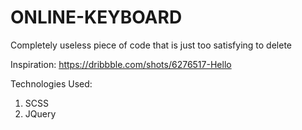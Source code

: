 # ONLINE-KEYBOARD

Completely useless piece of code that is just too satisfying to delete

Inspiration: https://dribbble.com/shots/6276517-Hello

Technologies Used:
1. SCSS
2. JQuery
